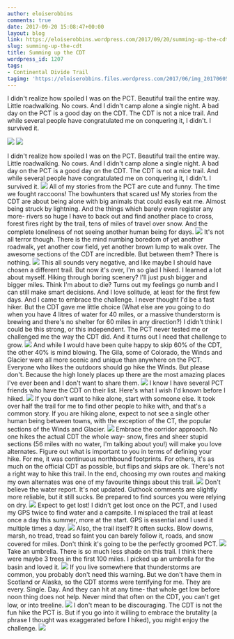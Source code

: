 ```yaml
---
author: eloiserobbins
comments: true
date: 2017-09-20 15:08:47+00:00
layout: blog
link: https://eloiserobbins.wordpress.com/2017/09/20/summing-up-the-cdt/
slug: summing-up-the-cdt
title: Summing up the CDT
wordpress_id: 1207
tags:
- Continental Divide Trail
tagimg: 'https://eloiserobbins.files.wordpress.com/2017/06/img_20170605_145010_975.jpg'
---
```


I didn't realize how spoiled I was on the PCT. Beautiful trail the entire way. Little roadwalking. No cows. And I didn't camp alone a single night. A bad day on the PCT is a good day on the CDT. The CDT is not a nice trail. And while several people have congratulated me on conquering it, I didn't. I survived it.
 

[![](https://eloiserobbins.files.wordpress.com/2017/06/img_20170605_145010_975.jpg)](https://eloiserobbins.files.wordpress.com/2017/06/img_20170605_145010_975.jpg)
![](https://eloiserobbins.files.wordpress.com/2017/04/img_20170414_1047461.jpg)

I didn't realize how spoiled I was on the PCT. Beautiful trail the entire way. Little roadwalking. No cows. And I didn't camp alone a single night. A bad day on the PCT is a good day on the CDT. The CDT is not a nice trail. And while several people have congratulated me on conquering it, I didn't. I survived it.
![](https://eloiserobbins.files.wordpress.com/2017/05/img_20170422_193054.jpg)
All of my stories from the PCT are cute and funny. The time we fought raccoons! The bowhunters that scared us! My stories from the CDT are about being alone with big animals that could easily eat me. Almost being struck by lightning. And the things which barely even register any more- rivers so huge I have to back out and find another place to cross, forest fires right by the trail, tens of miles of travel over snow. And the complete loneliness of not seeing another human being for days.
![](https://eloiserobbins.files.wordpress.com/2017/05/img_20170515_071916.jpg)
It's not all terror though. There is the mind numbing boredom of yet another roadwalk, yet another cow field, yet another brown lump to walk over. The awesome sections of the CDT are incredible. But between them? There is nothing.
![](https://eloiserobbins.files.wordpress.com/2017/05/img_20170524_094502.jpg)
This all sounds very negative, and like maybe I should have chosen a different trail. But now it's over, I'm so glad I hiked. I learned a lot about myself. Hiking through boring scenery? I'll just push bigger and bigger miles. Think I'm about to die? Turns out my feelings go numb and I can still make smart decisions. And I love solitude, at least for the first few days. And I came to embrace the challenge. I never thought I'd be a fast hiker. But the CDT gave me little choice (What else are you going to do when you have 4 litres of water for 40 miles, or a massive thunderstorm is brewing and there's no shelter for 60 miles in any direction?) I didn't think I could be this strong, or this independent. The PCT never tested me or challenged me the way the CDT did. And it turns out I need that challenge to grow.
![](https://eloiserobbins.files.wordpress.com/2017/07/20170630_073611.jpg)
And while I would have been quite happy to skip 60% of the CDT, the other 40% is mind blowing. The Gila, some of Colorado, the Winds and Glacier were all more scenic and unique than anywhere on the PCT. Everyone who likes the outdoors should go hike the Winds. But please don't. Because the high lonely places up there are the most amazing places I've ever been and I don't want to share them.
![](https://eloiserobbins.files.wordpress.com/2017/07/20170710_133037.jpg)
I know I have several PCT friends who have the CDT on their list. Here's what I wish I'd known before I hiked.
![](https://eloiserobbins.files.wordpress.com/2017/07/img_20170722_183755_945.jpg)
If you don't want to hike alone, start with someone else. It took over half the trail for me to find other people to hike with, and that's a common story. If you are hiking alone, expect to not see a single other human being between towns, with the exception of the CT, the popular sections of the Winds and Glacier.
![](https://eloiserobbins.files.wordpress.com/2017/08/20170822_070820.jpg)
Embrace the corridor approach. No one hikes the actual CDT the whole way- snow, fires and sheer stupid sections (56 miles with no water, I'm talking about you!) will make you love alternates. Figure out what is important to you in terms of defining your hike. For me, it was continuous northbound footprints. For others, it's as much on the official CDT as possible, but flips and skips are ok. There's not a right way to hike this trail. In the end, choosing my own routes and making my own alternates was one of my favourite things about this trail.
![](https://eloiserobbins.files.wordpress.com/2017/08/20170823_101803.jpg)
Don't believe the water report. It's not updated. Guthook comments are slightly more reliable, but it still sucks. Be prepared to find sources you were relying on dry.
![](https://eloiserobbins.files.wordpress.com/2017/08/img_20170828_131758_576.jpg)
Expect to get lost! I didn't get lost once on the PCT, and I used my GPS twice to find water and a campsite. I misplaced the trail at least once a day this summer, more at the start. GPS is essential and I used it multiple times a day.
![](https://eloiserobbins.files.wordpress.com/2017/09/20170901_092435.jpg)
Also, the trail itself? It often sucks. Blow downs, marsh, no tread, tread so faint you can barely follow it, roads, and snow covered for miles. Don't think it's going to be the perfectly groomed PCT.
![](https://eloiserobbins.files.wordpress.com/2017/09/20170902_142640.jpg)
Take an umbrella. There is so much less shade on this trail. I think there were maybe 3 trees in the first 100 miles. I picked up an umbrella for the basin and loved it.
![](https://eloiserobbins.files.wordpress.com/2017/05/img_20170528_094110.jpg)
If you live somewhere that thunderstorms are common, you probably don't need this warning. But we don't have them in Scotland or Alaska, so the CDT storms were terrifying for me. They are every. Single. Day. And they can hit at any time- that whole get low before noon thing does not help. Never mind that often on the CDT, you can't get low, or into treeline. 
![](https://eloiserobbins.files.wordpress.com/2017/09/20170901_175513.jpg)
I don't mean to be discouraging. The CDT is not the fun hike the PCT is. But if you go into it willing to embrace the brutality (a phrase I thought was exaggerated before I hiked), you might enjoy the challenge.
[![](https://eloiserobbins.files.wordpress.com/2017/09/20170903_1025201.jpg)](https://eloiserobbins.files.wordpress.com/2017/09/20170903_1025201.jpg)
